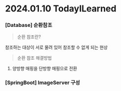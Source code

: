# 2024.01.10 TodayILearned

### [Database] 순환참조

> 순환 참조란?

참조하는 대상이 서로 물려 있어 참조할 수 없게 되는 현상

> 순환 참조 해결방법

1. 양방향 매핑을 단방향 매핑으로 전환

### [SpringBoot] ImageServer 구성

